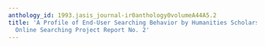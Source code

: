 ```yaml
---
anthology_id: 1993.jasis_journal-ir0anthology0volumeA44A5.2
title: 'A Profile of End-User Searching Behavior by Humanities Scholars: The Getty
  Online Searching Project Report No. 2'
---
```

